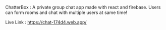
ChatterBox : A private group chat app made with react and firebase. Users can form rooms and chat with multiple users at same time!


Live Link : https://chat-174d4.web.app/
